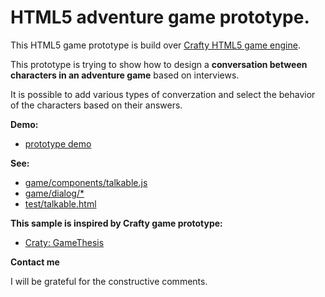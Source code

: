 # HTML5 adventure game prototype.

This HTML5 game prototype is build over [Crafty HTML5 game engine](http://craftyjs.com/ "Crafty HTML5 game engine").

This prototype is trying to show how to design a **conversation between characters in an adventure game** based on interviews.

It is possible to add various types of converzation and select the behavior of the characters based on their answers.

**Demo:**
- [prototype demo](http://crafty.kibo.cz/demo "Prototype demo")

**See:**
- [game/components/talkable.js](https://github.com/Kibo/HTML5AdventureGamePrototype/blob/master/WebContent/game/components/talkable.js "talkable component")
- [game/dialog/*](https://github.com/Kibo/HTML5AdventureGamePrototype/tree/master/WebContent/game/dialogs "dialogs")
- [test/talkable.html](https://github.com/Kibo/HTML5AdventureGamePrototype/blob/master/WebContent/test/talkable.html "test")

**This sample is inspired by Crafty game prototype:**
- [Craty: GameThesis](https://github.com/paxell/GameThesis "Crafty adventure prototype")

**Contact me**

I will be grateful for the constructive comments.






